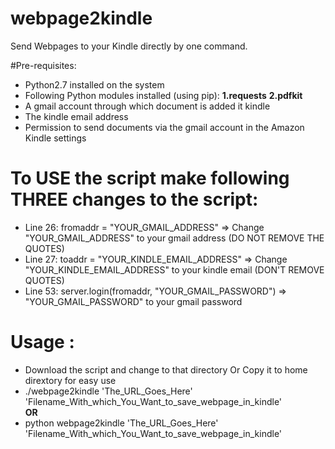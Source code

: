 # webpage2kindle
Send Webpages to your Kindle directly by one command.

#Pre-requisites:
<ul>
<li>Python2.7 installed on the system</li>
<li>Following Python modules installed (using pip): 
  <b>1.requests</b> 
  <b>2.pdfkit</b>
</li>
<li>A gmail account through which document is added it kindle</li>
<li>The kindle email address</li>
<li>Permission to send documents via the gmail account in the Amazon Kindle settings</li>
</ul>

<h1>To USE the script make following <b>THREE</b> changes to the script:</h1>
<ul>
<li>Line 26: fromaddr = "YOUR_GMAIL_ADDRESS" => Change "YOUR_GMAIL_ADDRESS" to your gmail address (DO NOT REMOVE THE QUOTES)</li>

<li>Line 27: toaddr = "YOUR_KINDLE_EMAIL_ADDRESS" => Change "YOUR_KINDLE_EMAIL_ADDRESS" to your kindle email (DON'T REMOVE QUOTES)</li>

<li>Line 53: server.login(fromaddr, "YOUR_GMAIL_PASSWORD") => "YOUR_GMAIL_PASSWORD" to your gmail password</li>
</ul>

# Usage :
<ul>
<li>Download the script and change to that directory Or Copy it to home dirextory for easy use</li>
<li>./webpage2kindle 'The_URL_Goes_Here' 'Filename_With_which_You_Want_to_save_webpage_in_kindle'</li>
<b>OR</b>
<li> python webpage2kindle 'The_URL_Goes_Here' 'Filename_With_which_You_Want_to_save_webpage_in_kindle'</li>
</ul>
